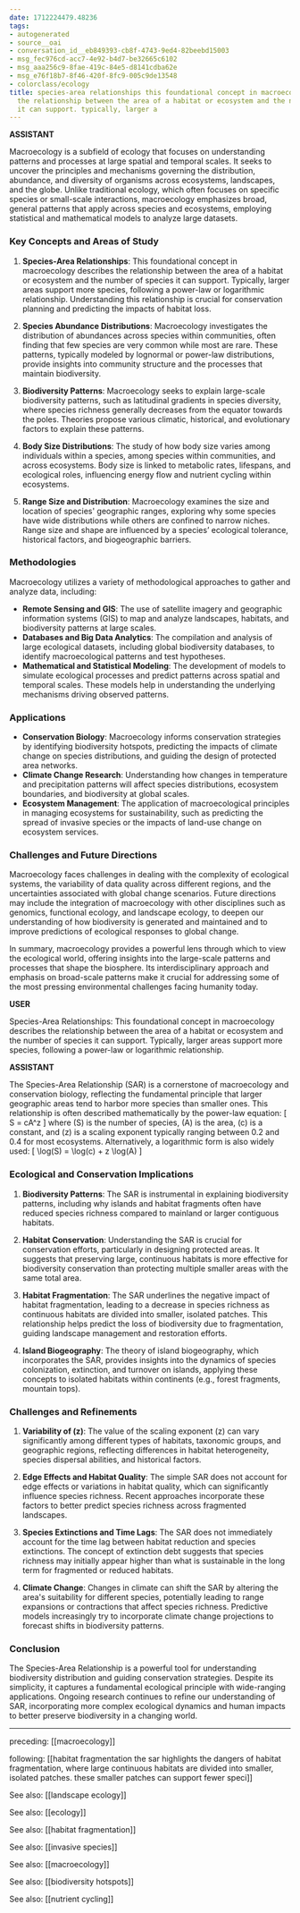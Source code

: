 ```yaml
---
date: 1712224479.48236
tags:
- autogenerated
- source__oai
- conversation_id__eb849393-cb8f-4743-9ed4-82beebd15003
- msg_fec976cd-acc7-4e92-b4d7-be32665c6102
- msg_aaa256c9-8fae-419c-84e5-d8141cdba62e
- msg_e76f18b7-8f46-420f-8fc9-005c9de13548
- colorclass/ecology
title: species-area relationships this foundational concept in macroecology describes
  the relationship between the area of a habitat or ecosystem and the number of species
  it can support. typically, larger a
---
```


**ASSISTANT**

Macroecology is a subfield of ecology that focuses on understanding patterns and processes at large spatial and temporal scales. It seeks to uncover the principles and mechanisms governing the distribution, abundance, and diversity of organisms across ecosystems, landscapes, and the globe. Unlike traditional ecology, which often focuses on specific species or small-scale interactions, macroecology emphasizes broad, general patterns that apply across species and ecosystems, employing statistical and mathematical models to analyze large datasets.

### Key Concepts and Areas of Study

1. **Species-Area Relationships**: This foundational concept in macroecology describes the relationship between the area of a habitat or ecosystem and the number of species it can support. Typically, larger areas support more species, following a power-law or logarithmic relationship. Understanding this relationship is crucial for conservation planning and predicting the impacts of habitat loss.

2. **Species Abundance Distributions**: Macroecology investigates the distribution of abundances across species within communities, often finding that few species are very common while most are rare. These patterns, typically modeled by lognormal or power-law distributions, provide insights into community structure and the processes that maintain biodiversity.

3. **Biodiversity Patterns**: Macroecology seeks to explain large-scale biodiversity patterns, such as latitudinal gradients in species diversity, where species richness generally decreases from the equator towards the poles. Theories propose various climatic, historical, and evolutionary factors to explain these patterns.

4. **Body Size Distributions**: The study of how body size varies among individuals within a species, among species within communities, and across ecosystems. Body size is linked to metabolic rates, lifespans, and ecological roles, influencing energy flow and nutrient cycling within ecosystems.

5. **Range Size and Distribution**: Macroecology examines the size and location of species' geographic ranges, exploring why some species have wide distributions while others are confined to narrow niches. Range size and shape are influenced by a species’ ecological tolerance, historical factors, and biogeographic barriers.

### Methodologies

Macroecology utilizes a variety of methodological approaches to gather and analyze data, including:

- **Remote Sensing and GIS**: The use of satellite imagery and geographic information systems (GIS) to map and analyze landscapes, habitats, and biodiversity patterns at large scales.
- **Databases and Big Data Analytics**: The compilation and analysis of large ecological datasets, including global biodiversity databases, to identify macroecological patterns and test hypotheses.
- **Mathematical and Statistical Modeling**: The development of models to simulate ecological processes and predict patterns across spatial and temporal scales. These models help in understanding the underlying mechanisms driving observed patterns.

### Applications

- **Conservation Biology**: Macroecology informs conservation strategies by identifying biodiversity hotspots, predicting the impacts of climate change on species distributions, and guiding the design of protected area networks.
- **Climate Change Research**: Understanding how changes in temperature and precipitation patterns will affect species distributions, ecosystem boundaries, and biodiversity at global scales.
- **Ecosystem Management**: The application of macroecological principles in managing ecosystems for sustainability, such as predicting the spread of invasive species or the impacts of land-use change on ecosystem services.

### Challenges and Future Directions

Macroecology faces challenges in dealing with the complexity of ecological systems, the variability of data quality across different regions, and the uncertainties associated with global change scenarios. Future directions may include the integration of macroecology with other disciplines such as genomics, functional ecology, and landscape ecology, to deepen our understanding of how biodiversity is generated and maintained and to improve predictions of ecological responses to global change.

In summary, macroecology provides a powerful lens through which to view the ecological world, offering insights into the large-scale patterns and processes that shape the biosphere. Its interdisciplinary approach and emphasis on broad-scale patterns make it crucial for addressing some of the most pressing environmental challenges facing humanity today.


**USER**

Species-Area Relationships: This foundational concept in macroecology describes the relationship between the area of a habitat or ecosystem and the number of species it can support. Typically, larger areas support more species, following a power-law or logarithmic relationship.


**ASSISTANT**

The Species-Area Relationship (SAR) is a cornerstone of macroecology and conservation biology, reflecting the fundamental principle that larger geographic areas tend to harbor more species than smaller ones. This relationship is often described mathematically by the power-law equation:
\[ S = cA^z \]
where \(S\) is the number of species, \(A\) is the area, \(c\) is a constant, and \(z\) is a scaling exponent typically ranging between 0.2 and 0.4 for most ecosystems. Alternatively, a logarithmic form is also widely used:
\[ \log(S) = \log(c) + z \log(A) \]

### Ecological and Conservation Implications

1. **Biodiversity Patterns**: The SAR is instrumental in explaining biodiversity patterns, including why islands and habitat fragments often have reduced species richness compared to mainland or larger contiguous habitats.

2. **Habitat Conservation**: Understanding the SAR is crucial for conservation efforts, particularly in designing protected areas. It suggests that preserving large, continuous habitats is more effective for biodiversity conservation than protecting multiple smaller areas with the same total area.

3. **Habitat Fragmentation**: The SAR underlines the negative impact of habitat fragmentation, leading to a decrease in species richness as continuous habitats are divided into smaller, isolated patches. This relationship helps predict the loss of biodiversity due to fragmentation, guiding landscape management and restoration efforts.

4. **Island Biogeography**: The theory of island biogeography, which incorporates the SAR, provides insights into the dynamics of species colonization, extinction, and turnover on islands, applying these concepts to isolated habitats within continents (e.g., forest fragments, mountain tops).

### Challenges and Refinements

1. **Variability of \(z\)**: The value of the scaling exponent \(z\) can vary significantly among different types of habitats, taxonomic groups, and geographic regions, reflecting differences in habitat heterogeneity, species dispersal abilities, and historical factors.

2. **Edge Effects and Habitat Quality**: The simple SAR does not account for edge effects or variations in habitat quality, which can significantly influence species richness. Recent approaches incorporate these factors to better predict species richness across fragmented landscapes.

3. **Species Extinctions and Time Lags**: The SAR does not immediately account for the time lag between habitat reduction and species extinctions. The concept of extinction debt suggests that species richness may initially appear higher than what is sustainable in the long term for fragmented or reduced habitats.

4. **Climate Change**: Changes in climate can shift the SAR by altering the area's suitability for different species, potentially leading to range expansions or contractions that affect species richness. Predictive models increasingly try to incorporate climate change projections to forecast shifts in biodiversity patterns.

### Conclusion

The Species-Area Relationship is a powerful tool for understanding biodiversity distribution and guiding conservation strategies. Despite its simplicity, it captures a fundamental ecological principle with wide-ranging applications. Ongoing research continues to refine our understanding of SAR, incorporating more complex ecological dynamics and human impacts to better preserve biodiversity in a changing world.


---

preceding: [[macroecology]]  


following: [[habitat fragmentation the sar highlights the dangers of habitat fragmentation, where large continuous habitats are divided into smaller, isolated patches. these smaller patches can support fewer speci]]

See also: [[landscape ecology]]


See also: [[ecology]]


See also: [[habitat fragmentation]]


See also: [[invasive species]]


See also: [[macroecology]]


See also: [[biodiversity hotspots]]


See also: [[nutrient cycling]]